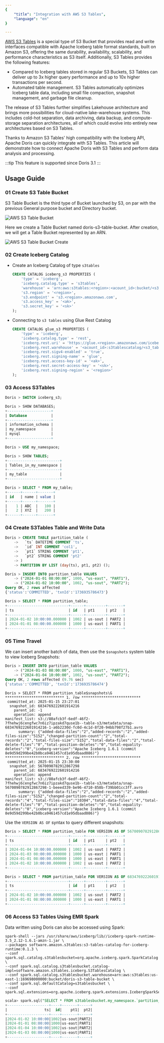 ```yaml
---
{
    "title": "Integration with AWS S3 Tables",
    "language": "en"
}

---
```


[AWS S3 Tables](https://aws.amazon.com/s3/features/tables/) is a special type of S3 Bucket that provides read and write interfaces compatible with Apache Iceberg table format standards, built on Amazon S3, offering the same durability, availability, scalability, and performance characteristics as S3 itself. Additionally, S3 Tables provides the following features:

- Compared to Iceberg tables stored in regular S3 Buckets, S3 Tables can deliver up to 3x higher query performance and up to 10x higher transactions per second.
- Automated table management. S3 Tables automatically optimizes Iceberg table data, including small file compaction, snapshot management, and garbage file cleanup.

The release of S3 Tables further simplifies Lakehouse architecture and brings more possibilities for cloud-native lake-warehouse systems. This includes cold-hot separation, data archiving, data backup, and compute-storage separation architectures, all of which could evolve into entirely new architectures based on S3 Tables.

Thanks to Amazon S3 Tables' high compatibility with the Iceberg API, Apache Doris can quickly integrate with S3 Tables. This article will demonstrate how to connect Apache Doris with S3 Tables and perform data analysis and processing.

:::tip
This feature is supported since Doris 3.1
:::

## Usage Guide

### 01 Create S3 Table Bucket

S3 Table Bucket is the third type of Bucket launched by S3, on par with the previous General purpose bucket and Directory bucket.

![AWS S3 Table Bucket](/images/Lakehouse/s3-table-bucket.png)

Here we create a Table Bucket named doris-s3-table-bucket. After creation, we will get a Table Bucket represented by an ARN.

![AWS S3 Table Bucket Create](/images/Lakehouse/s3-table-bucket-create.png)

### 02 Create Iceberg Catalog

- Create an Iceberg Catalog of type `s3tables`

    ```sql
    CREATE CATALOG iceberg_s3 PROPERTIES (
        'type' = 'iceberg',
        'iceberg.catalog.type' = 's3tables',
        'warehouse' = 'arn:aws:s3tables:<region>:<acount_id>:bucket/<s3_table_bucket_name>',
        's3.region' = '<region>',
        's3.endpoint' = 's3.<region>.amazonaws.com',
        's3.access_key' = '<ak>',
        's3.secret_key' = '<sk>'
    );
    ```

- Connecting to `s3 tables` using Glue Rest Catalog 

    ```sql
    CREATE CATALOG glue_s3 PROPERTIES (
        'type' = 'iceberg',
        'iceberg.catalog.type' = 'rest',
        'iceberg.rest.uri' = 'https://glue.<region>.amazonaws.com/iceberg',
        'iceberg.rest.warehouse' = '<acount_id>:s3tablescatalog/<s3_table_bucket_name>',
        'iceberg.rest.sigv4-enabled' = 'true',
        'iceberg.rest.signing-name' = 'glue',
        'iceberg.rest.access-key-id' = '<ak>',
        'iceberg.rest.secret-access-key' = '<sk>',
        'iceberg.rest.signing-region' = '<region>'
    );
    ```

### 03 Access S3Tables

```sql
Doris > SWITCH iceberg_s3;

Doris > SHOW DATABASES;
+--------------------+
| Database           |
+--------------------+
| information_schema |
| my_namespace       |
| mysql              |
+--------------------+

Doris > USE my_namespace;

Doris > SHOW TABLES;
+------------------------+
| Tables_in_my_namespace |
+------------------------+
| my_table               |
+------------------------+

Doris > SELECT * FROM my_table;
+------+------+-------+
| id   | name | value |
+------+------+-------+
|    1 | ABC  |   100 |
|    2 | XYZ  |   200 |
+------+------+-------+
```

### 04 Create S3Tables Table and Write Data

```sql
Doris > CREATE TABLE partition_table (
    ->   `ts` DATETIME COMMENT 'ts',
    ->   `id` INT COMMENT 'col1',
    ->   `pt1` STRING COMMENT 'pt1',
    ->   `pt2` STRING COMMENT 'pt2'
    -> )
    -> PARTITION BY LIST (day(ts), pt1, pt2) ();

Doris > INSERT INTO partition_table VALUES
    -> ("2024-01-01 08:00:00", 1000, "us-east", "PART1"),
    -> ("2024-01-02 10:00:00", 1002, "us-sout", "PART2");
Query OK, 2 rows affected
{'status':'COMMITTED', 'txnId':'1736935786473'}

Doris > SELECT * FROM partition_table;
+----------------------------+------+---------+-------+
| ts                         | id   | pt1     | pt2   |
+----------------------------+------+---------+-------+
| 2024-01-02 10:00:00.000000 | 1002 | us-sout | PART2 |
| 2024-01-01 08:00:00.000000 | 1000 | us-east | PART1 |
+----------------------------+------+---------+-------+
```

### 05 Time Travel

We can insert another batch of data, then use the `$snapshots` system table to view Iceberg Snapshots:

```sql
Doris > INSERT INTO partition_table VALUES
    -> ("2024-01-03 08:00:00", 1000, "us-east", "PART1"),
    -> ("2024-01-04 10:00:00", 1002, "us-sout", "PART2");
Query OK, 2 rows affected (9.76 sec)
{'status':'COMMITTED', 'txnId':'1736935786474'}
```

```
Doris > SELECT * FROM partition_table$snapshots\G
*************************** 1. row ***************************
 committed_at: 2025-01-15 23:27:01
  snapshot_id: 6834769222601914216
    parent_id: -1
    operation: append
manifest_list: s3://80afcb3f-6edf-46f2-7fhehwj6cengfwc7n6iz7ipzakd7quse1b--table-s3/metadata/snap-6834769222601914216-1-a6b2230d-fc0d-4c1d-8f20-94bb798f27b1.avro
      summary: {"added-data-files":"2","added-records":"2","added-files-size":"5152","changed-partition-count":"2","total-records":"2","total-files-size":"5152","total-data-files":"2","total-delete-files":"0","total-position-deletes":"0","total-equality-deletes":"0","iceberg-version":"Apache Iceberg 1.6.1 (commit 8e9d59d299be42b0bca9461457cd1e95dbaad086)"}
*************************** 2. row ***************************
 committed_at: 2025-01-15 23:30:00
  snapshot_id: 5670090782912867298
    parent_id: 6834769222601914216
    operation: append
manifest_list: s3://80afcb3f-6edf-46f2-7fhehwj6cengfwc7n6iz7ipzakd7quse1b--table-s3/metadata/snap-5670090782912867298-1-beeed339-be96-4710-858b-f39bb01cc3ff.avro
      summary: {"added-data-files":"2","added-records":"2","added-files-size":"5152","changed-partition-count":"2","total-records":"4","total-files-size":"10304","total-data-files":"4","total-delete-files":"0","total-position-deletes":"0","total-equality-deletes":"0","iceberg-version":"Apache Iceberg 1.6.1 (commit 8e9d59d299be42b0bca9461457cd1e95dbaad086)"}
```

Use the `VERSION AS OF` syntax to query different snapshots:

```sql
Doris > SELECT * FROM partition_table FOR VERSION AS OF 5670090782912867298;
+----------------------------+------+---------+-------+
| ts                         | id   | pt1     | pt2   |
+----------------------------+------+---------+-------+
| 2024-01-04 10:00:00.000000 | 1002 | us-sout | PART2 |
| 2024-01-03 08:00:00.000000 | 1000 | us-east | PART1 |
| 2024-01-01 08:00:00.000000 | 1000 | us-east | PART1 |
| 2024-01-02 10:00:00.000000 | 1002 | us-sout | PART2 |
+----------------------------+------+---------+-------+

Doris > SELECT * FROM partition_table FOR VERSION AS OF 6834769222601914216;
+----------------------------+------+---------+-------+
| ts                         | id   | pt1     | pt2   |
+----------------------------+------+---------+-------+
| 2024-01-02 10:00:00.000000 | 1002 | us-sout | PART2 |
| 2024-01-01 08:00:00.000000 | 1000 | us-east | PART1 |
+----------------------------+------+---------+-------+
```

### 06 Access S3 Tables Using EMR Spark

Data written using Doris can also be accessed using Spark:

```shell
spark-shell --jars /usr/share/aws/iceberg/lib//iceberg-spark-runtime-3.5_2.12-1.6.1-amzn-1.jar \
--packages software.amazon.s3tables:s3-tables-catalog-for-iceberg-runtime:0.1.3 \
--conf spark.sql.catalog.s3tablesbucket=org.apache.iceberg.spark.SparkCatalog \
--conf spark.sql.catalog.s3tablesbucket.catalog-impl=software.amazon.s3tables.iceberg.S3TablesCatalog \
--conf spark.sql.catalog.s3tablesbucket.warehouse=arn:aws:s3tables:us-east-1:169698000000:bucket/doris-s3-table-bucket \
--conf spark.sql.defaultCatalog=s3tablesbucket \
--conf spark.sql.extensions=org.apache.iceberg.spark.extensions.IcebergSparkSessionExtensions
```

```sql
scala> spark.sql("SELECT * FROM s3tablesbucket.my_namespace.`partition_table` ").show()
+-------------------+----+-------+-----+
|                 ts|  id|    pt1|  pt2|
+-------------------+----+-------+-----+
|2024-01-02 10:00:00|1002|us-sout|PART2|
|2024-01-01 08:00:00|1000|us-east|PART1|
|2024-01-04 10:00:00|1002|us-sout|PART2|
|2024-01-03 08:00:00|1000|us-east|PART1|
+-------------------+----+-------+-----+
```


